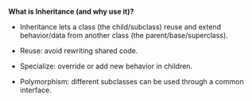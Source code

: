 **What is Inheritance (and why use it)?**

- Inheritance lets a class (the child/subclass) reuse and extend behavior/data from another class (the parent/base/superclass).

- Reuse: avoid rewriting shared code.

- Specialize: override or add new behavior in children.

- Polymorphism: different subclasses can be used through a common interface.